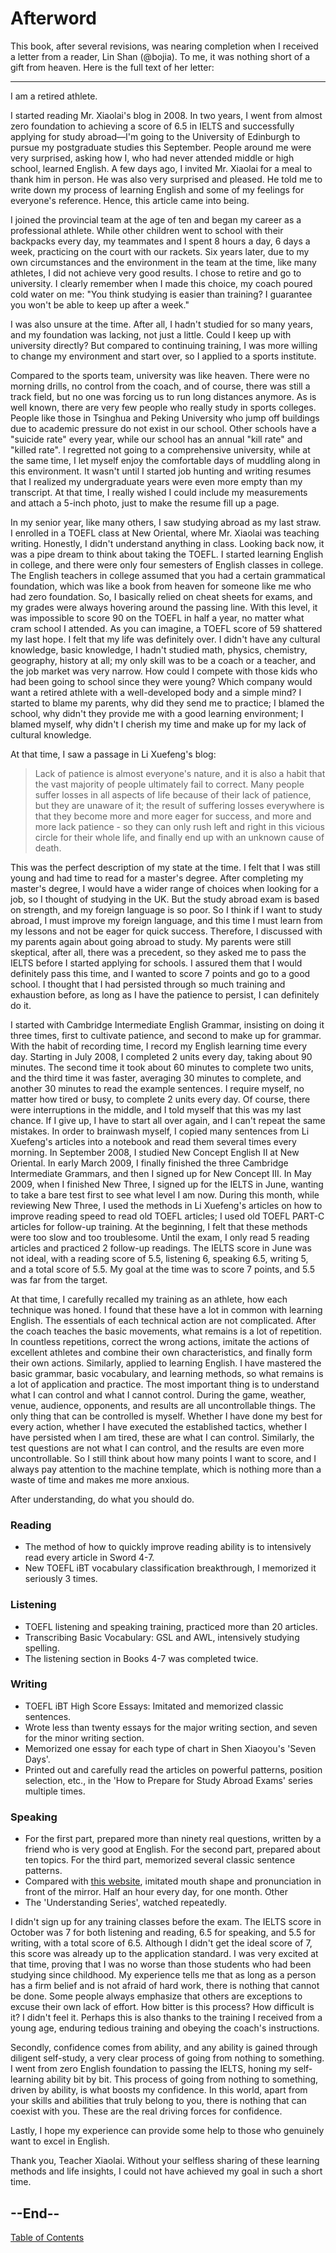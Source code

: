 # Afterword

This book, after several revisions, was nearing completion when I received a letter from a reader, Lin Shan (@bojia). To me, it was nothing short of a gift from heaven. Here is the full text of her letter:

<hr />
I am a retired athlete.

I started reading Mr. Xiaolai's blog in 2008. In two years, I went from almost zero foundation to achieving a score of 6.5 in IELTS and successfully applying for study abroad—I'm going to the University of Edinburgh to pursue my postgraduate studies this September. People around me were very surprised, asking how I, who had never attended middle or high school, learned English. A few days ago, I invited Mr. Xiaolai for a meal to thank him in person. He was also very surprised and pleased. He told me to write down my process of learning English and some of my feelings for everyone's reference. Hence, this article came into being.

I joined the provincial team at the age of ten and began my career as a professional athlete. While other children went to school with their backpacks every day, my teammates and I spent 8 hours a day, 6 days a week, practicing on the court with our rackets. Six years later, due to my own circumstances and the environment in the team at the time, like many athletes, I did not achieve very good results. I chose to retire and go to university. I clearly remember when I made this choice, my coach poured cold water on me: "You think studying is easier than training? I guarantee you won't be able to keep up after a week."

I was also unsure at the time. After all, I hadn't studied for so many years, and my foundation was lacking, not just a little. Could I keep up with university directly? But compared to continuing training, I was more willing to change my environment and start over, so I applied to a sports institute.

Compared to the sports team, university was like heaven. There were no morning drills, no control from the coach, and of course, there was still a track field, but no one was forcing us to run long distances anymore. As is well known, there are very few people who really study in sports colleges. People like those in Tsinghua and Peking University who jump off buildings due to academic pressure do not exist in our school. Other schools have a "suicide rate" every year, while our school has an annual "kill rate" and "killed rate". I regretted not going to a comprehensive university, while at the same time, I let myself enjoy the comfortable days of muddling along in this environment. It wasn't until I started job hunting and writing resumes that I realized my undergraduate years were even more empty than my transcript. At that time, I really wished I could include my measurements and attach a 5-inch photo, just to make the resume fill up a page.

In my senior year, like many others, I saw studying abroad as my last straw. I enrolled in a TOEFL class at New Oriental, where Mr. Xiaolai was teaching writing. Honestly, I didn't understand anything in class. Looking back now, it was a pipe dream to think about taking the TOEFL. I started learning English in college, and there were only four semesters of English classes in college. The English teachers in college assumed that you had a certain grammatical foundation, which was like a book from heaven for someone like me who had zero foundation. So, I basically relied on cheat sheets for exams, and my grades were always hovering around the passing line. With this level, it was impossible to score 90 on the TOEFL in half a year, no matter what cram school I attended. As you can imagine, a TOEFL score of 59 shattered my last hope. I felt that my life was definitely over. I didn't have any cultural knowledge, basic knowledge, I hadn't studied math, physics, chemistry, geography, history at all; my only skill was to be a coach or a teacher, and the job market was very narrow. How could I compete with those kids who had been going to school since they were young? Which company would want a retired athlete with a well-developed body and a simple mind? I started to blame my parents, why did they send me to practice; I blamed the school, why didn't they provide me with a good learning environment; I blamed myself, why didn't I cherish my time and make up for my lack of cultural knowledge.

At that time, I saw a passage in Li Xuefeng's blog:

> Lack of patience is almost everyone's nature, and it is also a habit that the vast majority of people ultimately fail to correct. Many people suffer losses in all aspects of life because of their lack of patience, but they are unaware of it; the result of suffering losses everywhere is that they become more and more eager for success, and more and more lack patience - so they can only rush left and right in this vicious circle for their whole life, and finally end up with an unknown cause of death.

This was the perfect description of my state at the time. I felt that I was still young and had time to read for a master's degree. After completing my master's degree, I would have a wider range of choices when looking for a job, so I thought of studying in the UK. But the study abroad exam is based on strength, and my foreign language is so poor. So I think if I want to study abroad, I must improve my foreign language, and this time I must learn from my lessons and not be eager for quick success. Therefore, I discussed with my parents again about going abroad to study. My parents were still skeptical, after all, there was a precedent, so they asked me to pass the IELTS before I started applying for schools. I assured them that I would definitely pass this time, and I wanted to score 7 points and go to a good school. I thought that I had persisted through so much training and exhaustion before, as long as I have the patience to persist, I can definitely do it.

I started with Cambridge Intermediate English Grammar, insisting on doing it three times, first to cultivate patience, and second to make up for grammar. With the habit of recording time, I record my English learning time every day. Starting in July 2008, I completed 2 units every day, taking about 90 minutes. The second time it took about 60 minutes to complete two units, and the third time it was faster, averaging 30 minutes to complete, and another 30 minutes to read the example sentences. I require myself, no matter how tired or busy, to complete 2 units every day. Of course, there were interruptions in the middle, and I told myself that this was my last chance. If I give up, I have to start all over again, and I can't repeat the same mistakes. In order to brainwash myself, I copied many sentences from Li Xuefeng's articles into a notebook and read them several times every morning. In September 2008, I studied New Concept English II at New Oriental. In early March 2009, I finally finished the three Cambridge Intermediate Grammars, and then I signed up for New Concept III. In May 2009, when I finished New Three, I signed up for the IELTS in June, wanting to take a bare test first to see what level I am now. During this month, while reviewing New Three, I used the methods in Li Xuefeng's articles on how to improve reading speed to read old TOEFL articles; I used old TOEFL PART-C articles for follow-up training. At the beginning, I felt that these methods were too slow and too troublesome. Until the exam, I only read 5 reading articles and practiced 2 follow-up readings. The IELTS score in June was not ideal, with a reading score of 5.5, listening 6, speaking 6.5, writing 5, and a total score of 5.5. My goal at the time was to score 7 points, and 5.5 was far from the target.

At that time, I carefully recalled my training as an athlete, how each technique was honed. I found that these have a lot in common with learning English. The essentials of each technical action are not complicated. After the coach teaches the basic movements, what remains is a lot of repetition. In countless repetitions, correct the wrong actions, imitate the actions of excellent athletes and combine their own characteristics, and finally form their own actions. Similarly, applied to learning English. I have mastered the basic grammar, basic vocabulary, and learning methods, so what remains is a lot of application and practice. The most important thing is to understand what I can control and what I cannot control. During the game, weather, venue, audience, opponents, and results are all uncontrollable things. The only thing that can be controlled is myself. Whether I have done my best for every action, whether I have executed the established tactics, whether I have persisted when I am tired, these are what I can control. Similarly, the test questions are not what I can control, and the results are even more uncontrollable. So I still think about how many points I want to score, and I always pay attention to the machine template, which is nothing more than a waste of time and makes me more anxious.

After understanding, do what you should do.

### Reading
* The method of how to quickly improve reading ability is to intensively read every article in Sword 4-7.
* New TOEFL iBT vocabulary classification breakthrough, I memorized it seriously 3 times.

### Listening
* TOEFL listening and speaking training, practiced more than 20 articles.
* Transcribing Basic Vocabulary: GSL and AWL, intensively studying spelling.
* The listening section in Books 4-7 was completed twice.

### Writing
* TOEFL iBT High Score Essays: Imitated and memorized classic sentences.
* Wrote less than twenty essays for the major writing section, and seven for the minor writing section.
* Memorized one essay for each type of chart in Shen Xiaoyou's 'Seven Days'.
* Printed out and carefully read the articles on powerful patterns, position selection, etc., in the 'How to Prepare for Study Abroad Exams' series multiple times.

### Speaking
* For the first part, prepared more than ninety real questions, written by a friend who is very good at English. For the second part, prepared about ten topics. For the third part, memorized several classic sentence patterns.
* Compared with [this website](http://www.uiowa.edu/~acadtech/phonetics/english/frameset.html), imitated mouth shape and pronunciation in front of the mirror. Half an hour every day, for one month.
Other
* The 'Understanding Series', watched repeatedly.

I didn't sign up for any training classes before the exam. The IELTS score in October was 7 for both listening and reading, 6.5 for speaking, and 5.5 for writing, with a total score of 6.5. Although I didn't get the ideal score of 7, this score was already up to the application standard. I was very excited at that time, proving that I was no worse than those students who had been studying since childhood. My experience tells me that as long as a person has a firm belief and is not afraid of hard work, there is nothing that cannot be done. Some people always emphasize that others are exceptions to excuse their own lack of effort. How bitter is this process? How difficult is it? I didn't feel it. Perhaps this is also thanks to the training I received from a young age, enduring tedious training and obeying the coach's instructions.

Secondly, confidence comes from ability, and any ability is gained through diligent self-study, a very clear process of going from nothing to something. I went from zero English foundation to passing the IELTS, honing my self-learning ability bit by bit. This process of going from nothing to something, driven by ability, is what boosts my confidence. In this world, apart from your skills and abilities that truly belong to you, there is nothing that can coexist with you. These are the real driving forces for confidence.

Lastly, I hope my experience can provide some help to those who genuinely want to excel in English.

[](https://twitter.com/BoJia) Thank you, Teacher Xiaolai. Without your selfless sharing of these learning methods and life insights, I could not have achieved my goal in such a short time.

## --End--
[ Table of Contents ](./README.md)
